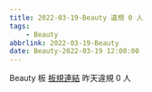 ```yaml
---
title: 2022-03-19-Beauty 違規 0 人
tags:
    - Beauty
abbrlink: 2022-03-19-Beauty
date: Beauty-2022-03-19 12:00:00
---
```

Beauty 板 [板規連結](https://www.ptt.cc/bbs/Beauty/M.1630069980.A.84B.html)
昨天違規 0 人
